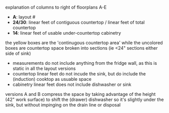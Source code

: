 explanation of columns to right of floorplans A-E

- **A**: layout #
- **24/30**: linear feet of contiguous countertop / linear feet of total countertop
- **14**: linear feet of usable under-countertop cabinetry

the yellow boxes are the 'continugous countertop area' while the uncolored boxes are countertop space broken into sections (ie <24" sections either side of sink)

- measurements do not include anything from the fridge wall, as this is static in all the layout versions
- countertop linear feet do not incude the sink, but do include the (induction) cooktop as usuable space
- cabinetry linear feet does not include dishwasher or sink

versions A and B compress the space by taking advantage of the height (42" work surface) to shift the (drawer) dishwasher so it's slightly under the sink, but without impinging on the drain line or disposal 
